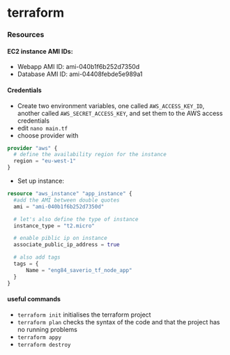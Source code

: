 # terraform

### Resources
#### EC2 instance AMI IDs:
- Webapp AMI ID: ami-040b1f6b252d7350d
- Database AMI ID: ami-04408febde5e989a1

#### Credentials
- Create two environment variables, one called `AWS_ACCESS_KEY_ID`, another called `AWS_SECRET_ACCESS_KEY`, and set them to the AWS access credentials
- edit `nano main.tf`
- choose provider with
```tf
provider "aws" {
  # define the availability region for the instance
  region = "eu-west-1"
}
```
- Set up instance:
```tf
resource "aws_instance" "app_instance" {
  #add the AMI between double quotes
  ami = "ami-040b1f6b252d7350d"

  # let's also define the type of instance
  instance_type = "t2.micro"

  # enable piblic ip on instance
  associate_public_ip_address = true

  # also add tags
  tags = {
      Name = "eng84_saverio_tf_node_app"
  }
}
```

#### useful commands
- `terraform init` initialises the terraform project
- `terraform plan` checks the syntax of the code and that the project has no running problems
- `terraform appy`
- `terraform destroy`

